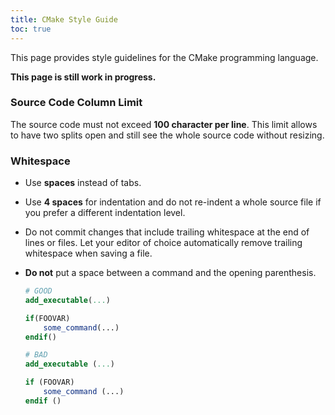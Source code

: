 ```yaml
---
title: CMake Style Guide
toc: true
---
```


This page provides style guidelines for the CMake programming language.

<div class="alert alert-warning">
  <strong>This page is still work in progress.</strong>
</div>

### Source Code Column Limit

The source code must not exceed **100 character per line**. This limit allows to
have two splits open and still see the whole source code without resizing.

### Whitespace

- Use **spaces** instead of tabs.
- Use **4 spaces** for indentation and do not re-indent a whole source file if
  you prefer a different indentation level.
- Do not commit changes that include trailing whitespace at the end of lines or
  files. Let your editor of choice automatically remove trailing whitespace when
  saving a file.
- **Do not** put a space between a command and the opening parenthesis.

  ```cmake
  # GOOD
  add_executable(...)

  if(FOOVAR)
      some_command(...)
  endif()

  # BAD
  add_executable (...)

  if (FOOVAR)
      some_command (...)
  endif ()
  ```
